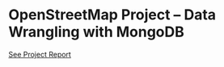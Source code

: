 # OpenStreetMap Project – Data Wrangling with MongoDB

[See Project Report](Udacity_Project2_Subway.pdf)